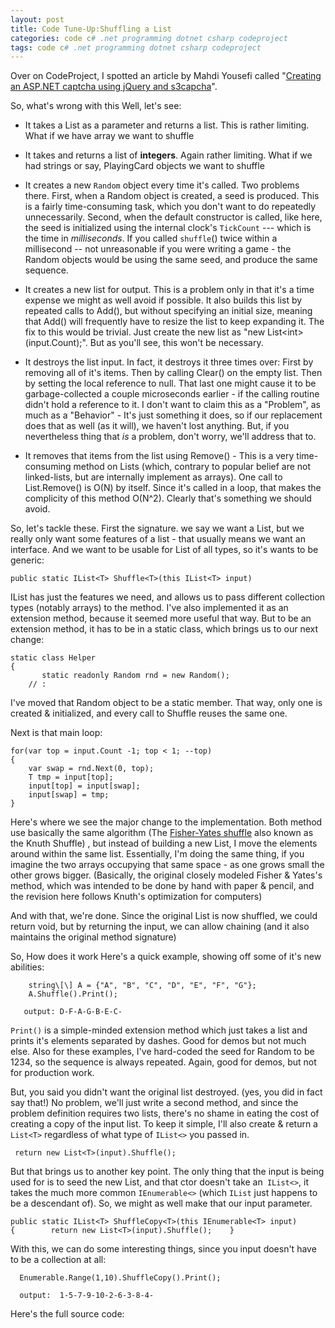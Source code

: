 ```yaml
---
layout: post
title: Code Tune-Up:Shuffling a List
categories: code c# .net programming dotnet csharp codeproject
tags: code c# .net programming dotnet csharp codeproject
---
```

Over on CodeProject, I spotted an article by Mahdi Yousefi called "[Creating an ASP.NET captcha using jQuery and s3capcha](http://www.codeproject.com/KB/validation/aspnet_capcha.aspx)".

<script src="https://gist.github.com/jamescurran/5439129.js">   </script>

So, what's wrong with this   Well, let's see:

 * It takes a List as a parameter and returns a list.  This is rather limiting.  What if we have array we want to shuffle 

 * It takes and returns a list of **integers**. Again rather limiting.  What if we had strings or say, PlayingCard objects we want to shuffle 

 * It creates a new `Random` object every time it's called.  Two problems there.  First, when a Random object is created, a seed is produced.  This is a fairly time-consuming task, which you don't want to do repeatedly unnecessarily.  Second, when the default constructor is called, like here, the seed is initialized using the internal clock's `TickCount` --- which is the time in _milliseconds_.  If you called `shuffle`() twice within a millisecond -- not unreasonable if you were writing a game - the Random objects would be using the same seed, and produce the same sequence.

 * It creates a new list for output.  This  is a problem only in that it's a time expense we might as well avoid if possible.  It also builds this list by repeated calls to Add(), but without specifying an initial size, meaning that Add() will frequently have to resize the list to keep expanding it.  The fix to this would be trivial.  Just create the new list as "new List&lt;int&gt;(input.Count);".  But as you'll see, this won't be necessary.

 * It destroys the list input.  In fact, it destroys it three times over: First by removing all of it's items.  Then by calling Clear() on the empty list.  Then by setting the local reference to null.  That last one might cause it to be garbage-collected a couple microseconds earlier - if the calling routine didn't hold a reference to it. I don't want to claim this as a "Problem", as much as a "Behavior" - It's just something it does, so if our replacement does that as well (as it will), we haven't lost anything.  But, if you nevertheless thing that _is_ a problem, don't worry, we'll address that to.

 * It removes that items from the list using Remove() - This is a very time-consuming method on Lists (which, contrary to popular belief are not linked-lists, but are internally implement as arrays).  One call to List.Remove() is O(N) by itself.  Since it's called in a loop, that makes the complicity of this method O(N^2).  Clearly that's something we should avoid.

So,  let's tackle these.  First the signature.  we say we want a List, but we really only want some features of a list - that usually means we want an interface.  And we want to be usable for List of all types, so it's wants to be generic:

    public static IList<T> Shuffle<T>(this IList<T> input)

IList has just the features we need, and allows us to pass different collection types (notably arrays) to the method.  I've also implemented it as an extension method, because it seemed more useful that way.  But to be an extension method, it has to be in a static class, which brings us to our next change:

    static class Helper
    {
           static readonly Random rnd = new Random();
        // :
        
I've moved that Random object to be a static member.  That way, only one is created &amp; initialized, and every call to Shuffle reuses the same one.

Next is that main loop:

    for(var top = input.Count -1; top < 1; --top)
    {
        var swap = rnd.Next(0, top);
        T tmp = input[top];
        input[top] = input[swap];
        input[swap] = tmp;
    }

Here's where we see the major change to the implementation. Both method use basically the same algorithm (The [Fisher-Yates shuffle](http://en.wikipedia.org/wiki/Knuth_shuffle) also known as the Knuth Shuffle) , but instead of building a new List, I move the elements around within the same list.  Essentially, I'm doing the same thing, if you imagine the two arrays occupying that same space - as one grows small the other grows bigger. (Basically, the original closely modeled Fisher & Yates's method, which was intended to be done by hand with paper &amp; pencil, and the revision here follows Knuth's optimization for computers)

And with that, we're done.  Since the original List is now shuffled, we could return void, but by returning the input, we can allow chaining (and it also maintains the original method signature)

So, How does it work    Here's a quick example, showing off some of it's new abilities:

        string\[\] A = {"A", "B", "C", "D", "E", "F", "G"};
        A.Shuffle().Print();

       output: D-F-A-G-B-E-C-
       
`Print()` is a simple-minded extension method which just takes a list and prints it's elements separated by dashes.  Good for demos but not much else.  Also for these examples, I've hard-coded the seed for Random to be 1234, so the sequence is always repeated.  Again, good for demos, but not for production work.

But, you said you didn't want the original list destroyed. (yes, you did in fact say that!)  No problem, we'll just write a second method, and since the problem definition requires two lists, there's no shame in eating the cost of creating a copy of the input list.  To keep it simple, I'll also create & return a `List<T>` regardless of what type of `IList<>` you passed in. 

     return new List<T>(input).Shuffle();

But that brings us to another key point.  The only thing that the input is being used for is to seed the new List, and that ctor doesn't take an` IList<>`, it takes the much more common `IEnumerable<>` (which `IList` just happens to be a descendant of).  So, we might as well make that our input parameter.

    public static IList<T> ShuffleCopy<T>(this IEnumerable<T> input)
    {        return new List<T>(input).Shuffle();    }

With this, we can do some interesting things, since you input doesn't have to be a collection at all:

      Enumerable.Range(1,10).ShuffleCopy().Print();

      output:  1-5-7-9-10-2-6-3-8-4-
      
Here's the full source code:

<script src="https://gist.github.com/jamescurran/5439217.js">   </script>
